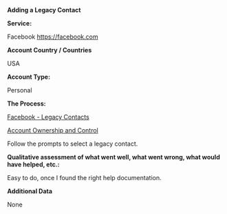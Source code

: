 **Adding a Legacy Contact**

**Service:** 

Facebook
https://facebook.com

**Account Country / Countries**

USA

**Account Type:**

Personal

**The Process:**

[Facebook - Legacy Contacts](https://www.facebook.com/help/991335594313139/)

[Account Ownership and Control](https://accountscenter.facebook.com/personal_info/account_ownership_and_control)

Follow the prompts to select a legacy contact.

**Qualitative assessment of what went well, what went wrong, what would have helped, etc.:**

Easy to do, once I found the right help documentation.

**Additional Data**
 
 None

